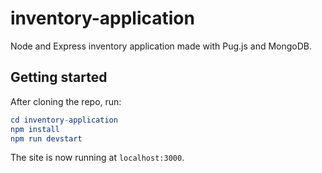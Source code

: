 # inventory-application
Node and Express inventory application made with Pug.js and MongoDB.

## Getting started
After cloning the repo, run:
```elm
cd inventory-application
npm install
npm run devstart
```
The site is now running at ```localhost:3000```.
